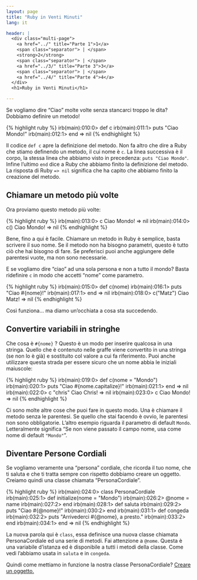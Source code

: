 ```yaml
---
layout: page
title: "Ruby in Venti Minuti"
lang: it

header: |
  <div class="multi-page">
    <a href="../" title="Parte 1">1</a>
    <span class="separator"> | </span>
    <strong>2</strong>
    <span class="separator"> | </span>
    <a href="../3/" title="Parte 3">3</a>
    <span class="separator"> | </span>
    <a href="../4/" title="Parte 4">4</a>
  </div>
  <h1>Ruby in Venti Minuti</h1>

---
```


Se vogliamo dire “Ciao” molte volte senza stancarci troppo le dita?
Dobbiamo definire un metodo!

{% highlight ruby %}
irb(main):010:0> def c
irb(main):011:1> puts "Ciao Mondo!"
irb(main):012:1> end
=> nil
{% endhighlight %}

Il codice `def c` apre la definizione del metodo. Non fa altro che dire
a Ruby che stiamo definendo un metodo, il cui nome è `c`. La linea
successiva è il corpo, la stessa linea che abbiamo visto in precedenza:
`puts "Ciao Mondo"`. Infine l’ultimo `end` dice a Ruby che abbiamo
finito la definizione del metodo. La risposta di Ruby `=> nil` significa
che ha capito che abbiamo finito la creazione del metodo.

## Chiamare un metodo più volte

Ora proviamo questo metodo più volte:

{% highlight ruby %}
irb(main):013:0> c
Ciao  Mondo!
=> nil
irb(main):014:0> c()
Ciao Mondo!
=> nil
{% endhighlight %}

Bene, fino a qui è facile. Chiamare un metodo in Ruby è semplice, basta
scrivere il suo nome. Se il metodo non ha bisogno parametri, questo è
tutto ciò che hai bisogno di fare. Se preferisci puoi anche aggiungere
delle parentesi vuote, ma non sono necessarie.

E se vogliamo dire “ciao” ad una sola persona e non a tutto il mondo?
Basta ridefinire `c` in modo che accetti “nome” come parametro.

{% highlight ruby %}
irb(main):015:0> def c(nome)
irb(main):016:1> puts "Ciao #{nome}!"
irb(main):017:1> end
=> nil
irb(main):018:0> c("Matz")
Ciao Matz!
=> nil
{% endhighlight %}

Così funziona… ma diamo un’occhiata a cosa sta succedendo.

## Convertire variabili in stringhe

Che cosa è `#{nome}` ? Questo è un modo per inserire qualcosa in una
stringa. Quello che è contenuto nelle graffe viene convertito in una
stringa (se non lo è già) e sostituito col valore a cui fa riferimento.
Puoi anche utilizzare questa strada per essere sicuro che un nome abbia
le iniziali maiuscole:

{% highlight ruby %}
irb(main):019:0> def c(nome = "Mondo")
irb(main):020:1> puts "Ciao #{nome.capitalize}!"
irb(main):021:1> end
=> nil
irb(main):022:0> c "chris"
Ciao Chris!
=> nil
irb(main):023:0> c
Ciao Mondo!
=> nil
{% endhighlight %}

Ci sono molte altre cose che puoi fare in questo modo. Una è chiamare il
metodo senza le parentesi. Se quello che stai facendo è ovvio, le
parentesi non sono obbligatorie. L’altro esempio riguarda il parametro
di default `Mondo`. Letteralmente significa “Se non viene passato il
campo nome, usa come nome di default `"Mondo"`”.

## Diventare Persone Cordiali

Se vogliamo veramente una “persona” cordiale, che ricorda il tuo nome,
che ti saluta e che ti tratta sempre con rispetto dobbiamo creare un
oggetto. Creiamo quindi una classe chiamata “PersonaCordiale”.

{% highlight ruby %}
irb(main):024:0> class PersonaCordiale
irb(main):025:1>   def initialize(nome = "Mondo")
irb(main):026:2>     @nome = name
irb(main):027:2>   end
irb(main):028:1>   def saluta
irb(main):029:2>     puts "Ciao #{@nome}!"
irb(main):030:2>   end
irb(main):031:1>   def congeda
irb(main):032:2>     puts "Arrivederci #{@nome}, a presto."
irb(main):033:2>   end
irb(main):034:1> end
=> nil
{% endhighlight %}

La nuova parola qui è `class`, essa definisce una nuova classe chiamata
PersonaCordiale ed una serie di metodi. Fai attenzione a `@nome`. Questa
è una variabile d’istanza ed è disponibile a tutti i metodi della
classe. Come vedi l’abbiamo usata in `saluta` e in `congeda`.

Quindi come mettiamo in funzione la nostra classe PersonaCordiale?
[Creare un oggetto.](../3/)

